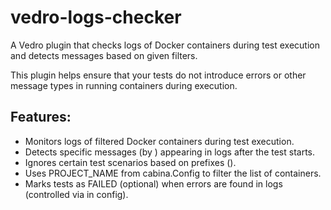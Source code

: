 # vedro-logs-checker

A Vedro plugin that checks logs of Docker containers during test execution and detects messages based on given filters.

This plugin helps ensure that your tests do not introduce errors or other message types in running containers during execution.

## Features:
- Monitors logs of filtered Docker containers during test execution.
- Detects specific messages (by <substring>) appearing in logs after the test starts.
- Ignores certain test scenarios based on prefixes (<prefix>).
- Uses PROJECT_NAME from cabina.Config to filter the list of containers.
- Marks tests as FAILED (optional) when errors are found in logs (controlled via <flag> in config).